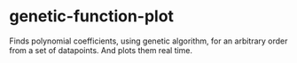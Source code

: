# genetic-function-plot
Finds polynomial coefficients, using genetic algorithm, for an arbitrary order from a set of datapoints. And plots them real time. 
